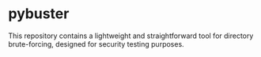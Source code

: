 # pybuster
This repository contains a lightweight and straightforward tool for directory brute-forcing, designed for security testing purposes.
